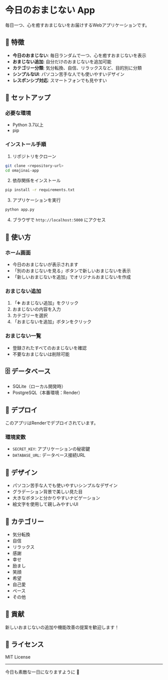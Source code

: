 # 今日のおまじない App

毎日一つ、心を癒すおまじないをお届けするWebアプリケーションです。

## 🌟 特徴

- **今日のおまじない**: 毎日ランダムで一つ、心を癒すおまじないを表示
- **おまじない追加**: 自分だけのおまじないを追加可能
- **カテゴリー分類**: 気分転換、自信、リラックスなど、目的別に分類
- **シンプルなUI**: パソコン苦手な人でも使いやすいデザイン
- **レスポンシブ対応**: スマートフォンでも見やすい

## 🚀 セットアップ

### 必要な環境
- Python 3.7以上
- pip

### インストール手順

1. リポジトリをクローン
```bash
git clone <repository-url>
cd omajinai-app
```

2. 依存関係をインストール
```bash
pip install -r requirements.txt
```

3. アプリケーションを実行
```bash
python app.py
```

4. ブラウザで `http://localhost:5000` にアクセス

## 📱 使い方

### ホーム画面
- 今日のおまじないが表示されます
- 「別のおまじないを見る」ボタンで新しいおまじないを表示
- 「新しいおまじないを追加」でオリジナルおまじないを作成

### おまじない追加
1. 「➕ おまじない追加」をクリック
2. おまじないの内容を入力
3. カテゴリーを選択
4. 「おまじないを追加」ボタンをクリック

### おまじない一覧
- 登録されたすべてのおまじないを確認
- 不要なおまじないは削除可能

## 🗄️ データベース

- SQLite（ローカル開発時）
- PostgreSQL（本番環境：Render）

## 🚀 デプロイ

このアプリはRenderでデプロイされています。

### 環境変数
- `SECRET_KEY`: アプリケーションの秘密鍵
- `DATABASE_URL`: データベース接続URL

## 🎨 デザイン

- パソコン苦手な人でも使いやすいシンプルなデザイン
- グラデーション背景で美しい見た目
- 大きなボタンと分かりやすいナビゲーション
- 絵文字を使用して親しみやすいUI

## 📝 カテゴリー

- 気分転換
- 自信
- リラックス
- 感謝
- 幸せ
- 励まし
- 笑顔
- 希望
- 自己愛
- ペース
- その他

## 🤝 貢献

新しいおまじないの追加や機能改善の提案を歓迎します！

## 📄 ライセンス

MIT License

---

今日も素敵な一日になりますように 🌟 